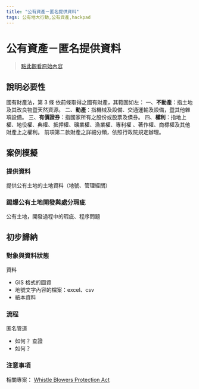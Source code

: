 ```yaml
---
title: "公有資產－匿名提供資料"
tags: 公有地大行動,公有資產,hackpad
---
```


# 公有資產－匿名提供資料

> [點此觀看原始內容](https://g0v.hackpad.tw/IXimbkxSWD5)


## 說明必要性

國有財產法，第 3 條
    依前條取得之國有財產，其範圍如左：
    一、**不動產**：指土地及其改良物暨天然資源。
    二、**動產**：指機械及設備、交通運輸及設備，暨其他雜項設備。
    三、**有價證券**：指國家所有之股份或股票及債券。
    四、**權利**：指地上權、地役權、典權、抵押權、礦業權、漁業權、專利權
    、著作權、商標權及其他財產上之權利。
    前項第二款財產之詳細分類，依照行政院規定辦理。


## 案例模擬


### 提供資料

提供公有土地的土地資料（地號、管理經關）


### 踢爆公有土地開發與處分瑕疵

公有土地，開發過程中的瑕疵、程序問題




## 初步歸納


### 對象與資料狀態

資料
- GIS 格式的圖資
- 地號文字內容的檔案：excel、csv
- 紙本資料

### 流程

匿名管道
- 如何？
查證
- 如何？

### 注意事項



相關專案： [Whistle Blowers Protection Act](https://g0v.hackpad.tw/E252l34FJiL)


